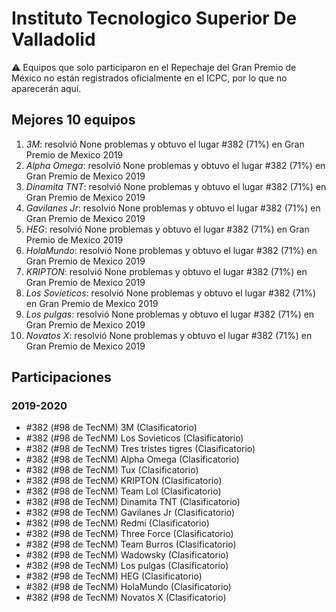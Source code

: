 # Instituto Tecnologico Superior De Valladolid

:warning: Equipos que solo participaron en el Repechaje del Gran Premio de México no están registrados oficialmente en el ICPC, por lo que no aparecerán aquí.

## Mejores 10 equipos

1. _3M_: resolvió None problemas y obtuvo el lugar #382 (71%) en Gran Premio de Mexico 2019
1. _Alpha Omega_: resolvió None problemas y obtuvo el lugar #382 (71%) en Gran Premio de Mexico 2019
1. _Dinamita TNT_: resolvió None problemas y obtuvo el lugar #382 (71%) en Gran Premio de Mexico 2019
1. _Gavilanes Jr_: resolvió None problemas y obtuvo el lugar #382 (71%) en Gran Premio de Mexico 2019
1. _HEG_: resolvió None problemas y obtuvo el lugar #382 (71%) en Gran Premio de Mexico 2019
1. _HolaMundo_: resolvió None problemas y obtuvo el lugar #382 (71%) en Gran Premio de Mexico 2019
1. _KRIPTON_: resolvió None problemas y obtuvo el lugar #382 (71%) en Gran Premio de Mexico 2019
1. _Los Sovieticos_: resolvió None problemas y obtuvo el lugar #382 (71%) en Gran Premio de Mexico 2019
1. _Los pulgas_: resolvió None problemas y obtuvo el lugar #382 (71%) en Gran Premio de Mexico 2019
1. _Novatos X_: resolvió None problemas y obtuvo el lugar #382 (71%) en Gran Premio de Mexico 2019

## Participaciones

### 2019-2020

- #382 (#98 de TecNM) 3M (Clasificatorio)
- #382 (#98 de TecNM) Los Sovieticos (Clasificatorio)
- #382 (#98 de TecNM) Tres tristes tigres (Clasificatorio)
- #382 (#98 de TecNM) Alpha Omega (Clasificatorio)
- #382 (#98 de TecNM) Tux (Clasificatorio)
- #382 (#98 de TecNM) KRIPTON (Clasificatorio)
- #382 (#98 de TecNM) Team Lol (Clasificatorio)
- #382 (#98 de TecNM) Dinamita TNT (Clasificatorio)
- #382 (#98 de TecNM) Gavilanes Jr (Clasificatorio)
- #382 (#98 de TecNM) Redmi (Clasificatorio)
- #382 (#98 de TecNM) Three Force (Clasificatorio)
- #382 (#98 de TecNM) Team Burros (Clasificatorio)
- #382 (#98 de TecNM) Wadowsky (Clasificatorio)
- #382 (#98 de TecNM) Los pulgas (Clasificatorio)
- #382 (#98 de TecNM) HEG (Clasificatorio)
- #382 (#98 de TecNM) HolaMundo (Clasificatorio)
- #382 (#98 de TecNM) Novatos X (Clasificatorio)



